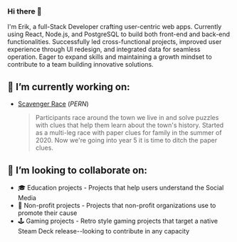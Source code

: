 ### Hi there 👋
I'm Erik, a full-Stack Developer crafting user-centric web apps. Currently using React, Node.js, and PostgreSQL to build both front-end and back-end functionalities. Successfully led cross-functional projects, improved user experience through UI redesign, and integrated data for seamless operation. Eager to expand skills and maintaining a growth mindset to contribute to a team building innovative solutions.

## 🔭 I’m currently working on:
- [Scavenger Race](https://github.com/ErikHolman/scavenger-race) (_PERN_)
  > Participants race around the town we live in and solve puzzles with clues that help them learn about the town's history. Started as a multi-leg race with paper clues for family in the summer of 2020. Now we're going into year 5 it is time to ditch the paper clues.

<!-- Not Started 
- BBALL STATS tracking app __TECH STACK TBD__
  > Allows in-game manual tracking like a baseball umpire

- Pure JS Mario 3 clone __TECH STACK TBD__
  > ...
-->

<!-- Template
- [Project Name](gitlink) __TECH STACK__
  > DESCRIPTION HERE
-->

## 👯 I’m looking to collaborate on:
- 🎓 Education projects - Projects that help users understand the Social Media
- 💸 Non-profit projects - Projects that non-profit organizations use to promote their cause
- 🕹️ Gaming projects - Retro style gaming projects that target a native Steam Deck release--looking to contribute in any capacity

<!--
**ErikHolman/ErikHolman** is a ✨ _special_ ✨ repository because its `README.md` (this file) appears on your GitHub profile.

Here are some ideas to get you started:

- 🔭 I’m currently working on ...
- 🌱 I’m currently learning ...
- 👯 I’m looking to collaborate on ...
- 🤔 I’m looking for help with ...
- 💬 Ask me about ...
- 📫 How to reach me: ...
- 😄 Pronouns: ...
- ⚡ Fun fact: ...
-->

